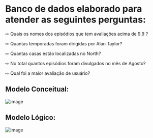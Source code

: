 # Banco de dados elaborado para atender as seguintes perguntas:

⇨ Quais os nomes dos episódios que tem  avaliações acima de 9.9 ?

⇨ Quantas temporadas foram dirigidas por Alan Taylor?

⇨ Quantas casas estão localizadas no North?

⇨ No total quantos episódios foram divulgados no mês de Agosto?

⇨ Qual foi a maior avaliação de usuário?

## Modelo Conceitual: 
![image](https://github.com/FlaviaSena/Banco_Dados_M4_Desenvolmento_Web/blob/main/Tabela_conceitual.png)
## Modelo Lógico: 
![image](https://github.com/FlaviaSena/Banco_Dados_M4_Desenvolmento_Web/blob/main/Tabela_logica.png)
